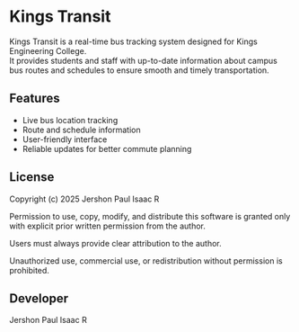 # Kings Transit

Kings Transit is a real-time bus tracking system designed for Kings Engineering College.  
It provides students and staff with up-to-date information about campus bus routes and schedules to ensure smooth and timely transportation.

## Features

- Live bus location tracking  
- Route and schedule information  
- User-friendly interface  
- Reliable updates for better commute planning

## License

Copyright (c) 2025 Jershon Paul Isaac R

Permission to use, copy, modify, and distribute this software is granted only with explicit prior written permission from the author.

Users must always provide clear attribution to the author.

Unauthorized use, commercial use, or redistribution without permission is prohibited.

## Developer

Jershon Paul Isaac R
